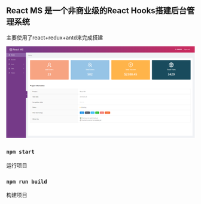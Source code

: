 ## React MS 是一个非商业级的React Hooks搭建后台管理系统

主要使用了react+redux+antd来完成搭建

![Image text](pic/img0.png)

### `npm start`

运行项目

### `npm run build`

构建项目

